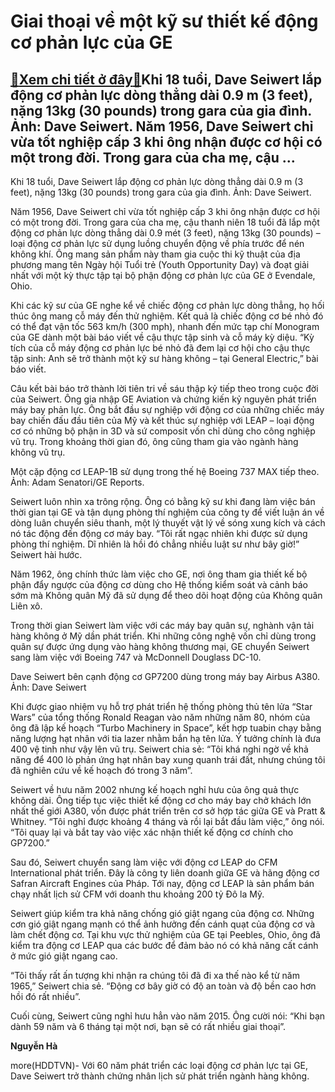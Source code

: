 Giai thoại về một kỹ sư thiết kế động cơ phản lực của GE
========================================================

[:gift:Xem chi tiết ở đây:gift:](https://hddtvn.com/giai-thoai-ve-mot-ky-su-thiet-ke-dong-co-phan-luc-cua-ge/)Khi 18 tuổi, Dave Seiwert lắp động cơ phản lực dòng thẳng dài 0.9 m (3 feet), nặng 13kg (30 pounds) trong gara của gia đình. Ảnh: Dave Seiwert. Năm 1956, Dave Seiwert chỉ vừa tốt nghiệp cấp 3 khi ông nhận được cơ hội có một trong đời. Trong gara của cha mẹ, cậu …
-----------------------------------------------------------------------------------------------------------------------------------------------------------------------------------------------------------------------------------------------------------------------







 






 Khi 18 tuổi, Dave Seiwert lắp động cơ phản lực dòng thẳng dài 0.9 m (3 feet), nặng 13kg (30 pounds) trong gara của gia đình. Ảnh: Dave Seiwert. 


Năm 1956, Dave Seiwert chỉ vừa tốt nghiệp cấp 3 khi ông nhận được cơ hội có một trong đời. Trong gara của cha mẹ, cậu thanh niên 18 tuổi đã lắp một động cơ phản lực dòng thẳng dài 0.9 mét (3 feet), nặng 13kg (30 pounds) – loại động cơ phản lực sử dụng luồng chuyển động về phía trước để nén không khí. Ông mang sản phẩm này tham gia cuộc thi kỹ thuật của địa phương mang tên Ngày hội Tuổi trẻ (Youth Opportunity Day) và đoạt giải nhất với một kỳ thực tập tại bộ phận động cơ phản lực của GE ở Evendale, Ohio. 


Khi các kỹ sư của GE nghe kể về chiếc động cơ phản lực dòng thẳng, họ hối thúc ông mang cỗ máy đến thử nghiệm. Kết quả là chiếc động cơ bé nhỏ đó có thể đạt vận tốc 563 km/h (300 mph), nhanh đến mức tạp chí Monogram của GE dành một bài báo viết về cậu thực tập sinh và cỗ máy kỳ diệu. “Kỳ tích của cỗ máy động cơ phản lực bé nhỏ đã đem lại cơ hội cho cậu thực tập sinh: Anh sẽ trở thành một kỹ sư hàng không – tại General Electric,” bài báo viết. 


Câu kết bài báo trở thành lời tiên tri về sáu thập kỷ tiếp theo trong cuộc đời của Seiwert. Ông gia nhập GE Aviation và chứng kiến kỷ nguyên phát triển máy bay phản lực. Ông bắt đầu sự nghiệp với động cơ của những chiếc máy bay chiến đấu đầu tiên của Mỹ và kết thúc sự nghiệp với LEAP – loại động cơ có những bộ phận in 3D và sứ composit vốn chỉ dùng cho công nghiệp vũ trụ. Trong khoảng thời gian đó, ông cũng tham gia vào ngành hàng không vũ trụ. 










 






Một cặp động cơ LEAP-1B sử dụng trong thế hệ Boeing 737 MAX tiếp theo. Ảnh: Adam Senatori/GE Reports.



Seiwert luôn nhìn xa trông rộng. Ông có bằng kỹ sư khi đang làm việc bán thời gian tại GE và tận dụng phòng thí nghiệm của công ty để viết luận án về dòng luân chuyển siêu thanh, một lý thuyết vật lý về sóng xung kích và cách nó tác động đến động cơ máy bay. “Tôi rất ngạc nhiên khi được sử dụng phòng thí nghiệm. Dĩ nhiên là hồi đó chẳng nhiều luật sư như bây giờ!” Seiwert hài hước.


Năm 1962, ông chính thức làm việc cho GE, nơi ông tham gia thiết kế bộ phận đẩy ngược của động cơ dùng cho Hệ thống kiểm soát và cảnh báo sớm mà Không quân Mỹ đã sử dụng để theo dõi hoạt động của Không quân Liên xô. 


Trong thời gian Seiwert làm việc với các máy bay quân sự, nghành vận tải hàng không ở Mỹ dần phát triển. Khi những công nghệ vốn chỉ dùng trong quân sự được ứng dụng vào hàng không thương mại, GE chuyển Seiwert sang làm việc với Boeing 747 và McDonnell Douglass DC-10. 










 






Dave Seiwert bên cạnh động cơ GP7200 dùng trong máy bay Airbus A380. Ảnh: Dave Seiwert



 Khi được giao nhiệm vụ hỗ trợ phát triển hệ thống phòng thủ tên lửa “Star Wars” của tổng thống Ronald Reagan vào năm những năm 80, nhóm của ông đã lập kế hoạch “Turbo Machinery in Space”, kết hợp tuabin chạy bằng năng lượng hạt nhân với tia lazer nhằm bắn hạ tên lửa. Ý tưởng chính là đưa 400 vệ tinh như vậy lên vũ trụ. Seiwert chia sẻ: “Tôi khá nghi ngờ về khả năng để 400 lò phản ứng hạt nhân bay xung quanh trái đất, nhưng chúng tôi đã nghiên cứu về kế hoạch đó trong 3 năm”. 


Seiwert về hưu năm 2002 nhưng kế hoạch nghỉ hưu của ông quả thực không dài. Ông tiếp tục việc thiết kế động cơ cho máy bay chở khách lớn nhất thế giới A380, vốn được phát triển trên cơ sở hợp tác giữa GE và Pratt & Whitney. “Tôi nghỉ được khoảng 4 tháng và rồi lại bắt đầu làm việc,” ông nói. “Tôi quay lại và bắt tay vào việc xác nhận thiết kế động cơ chính cho GP7200.”


Sau đó, Seiwert chuyển sang làm việc với động cơ LEAP do CFM International phát triển. Đây là công ty liên doanh giữa GE và hãng động cơ Safran Aircraft Engines của Pháp. Tới nay, động cơ LEAP là sản phẩm bán chạy nhất lịch sử CFM với doanh thu khoảng 200 tỷ Đô la Mỹ. 


Seiwert giúp kiểm tra khả năng chống gió giật ngang của động cơ. Những cơn gió giật ngang mạnh có thể ảnh hưởng đến cánh quạt của động cơ và làm chết động cơ. Tại khu vực thử nghiệm của GE tại Peebles, Ohio, ông đã kiểm tra động cơ LEAP qua các bước để đảm bảo nó có khả năng cất cánh ở mức gió giật ngang cao. 


“Tôi thấy rất ấn tượng khi nhận ra chúng tôi đã đi xa thế nào kể từ năm 1965,” Seiwert chia sẻ. “Động cơ bây giờ có độ an toàn và độ bền cao hơn hồi đó rất nhiều”. 


Cuối cùng, Seiwert cũng nghỉ hưu hẳn vào năm 2015. Ông cười nói: “Khi bạn dành 59 năm và 6 tháng tại một nơi, bạn sẽ có rất nhiều giai thoại”.










**Nguyễn Hà**



more(HDDTVN)- Với 60 năm phát triển các loại động cơ phản lực tại GE, Dave Seiwert trở thành chứng nhân lịch sử phát triển ngành hàng không.

